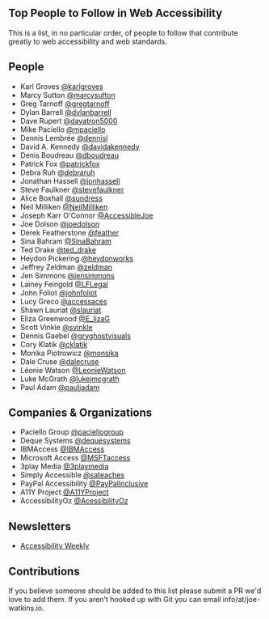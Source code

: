 ## Top People to Follow in Web Accessibility

This is a list, in no particular order, of people to follow that contribute greatly to web accessibility and web standards.

## People
- Karl Groves [@karlgroves](https://twitter.com/karlgroves)
- Marcy Sutton [@marcysutton](https://twitter.com/marcysutton)
- Greg Tarnoff [@gregtarnoff](https://twitter.com/gregtarnoff)
- Dylan Barrell	[@dylanbarrell](https://twitter.com/dylanbarrell)
- Dave Rupert [@davatron5000](https://twitter.com/davatron5000)
- Mike Paciello	[@mpaciello](https://twitter.com/mpaciello)
- Dennis Lembrée	[@dennisl](https://twitter.com/dennisl)
- David A. Kennedy [@davidakennedy](https://twitter.com/davidakennedy)
- Denis Boudreau	[@dboudreau](https://twitter.com/dboudreau)
- Patrick Fox	[@patrickfox](https://twitter.com/patrickfox)
- Debra Ruh	[@debraruh](https://twitter.com/debraruh)
- Jonathan Hassell	[@jonhassell](https://twitter.com/jonhassell)
- Steve Faulkner	[@stevefaulkner](https://twitter.com/stevefaulkner)
- Alice Boxhall	[@sundress](https://twitter.com/sundress)
- Neil Milliken	[@NeilMilliken](https://twitter.com/NeilMilliken)
- Joseph Karr O'Connor [@AccessibleJoe](https://twitter.com/AccessibleJoe)
- Joe Dolson [@joedolson](https://twitter.com/joedolson)
- Derek Featherstone [@feather](https://twitter.com/feather)
- Sina Bahram	[@SinaBahram](https://twitter.com/SinaBahram)
- Ted Drake	[@ted_drake](https://twitter.com/ted_drake)
- Heydon Pickering [@heydonworks](https://twitter.com/heydonworks)
- Jeffrey Zeldman	[@zeldman](https://twitter.com/zeldman)
- Jen Simmons	[@jensimmons](https://twitter.com/jensimmons)
- Lainey Feingold [@LFLegal](https://twitter.com/LFLegal)
- John Foliot [@johnfoliot](https://twitter.com/johnfoliot)
- Lucy Greco [@accessaces](https://twitter.com/accessaces)
- Shawn Lauriat [@slauriat](https://twitter.com/slauriat)
- Eliza Greenwood [@E_lizaG](https://twitter.com/E_lizaG)
- Scott Vinkle [@svinkle](https://twitter.com/svinkle)
- Dennis Gaebel [@gryghostvisuals](https://twitter.com/gryghostvisuals)
- Cory Klatik [@cklatik](https://twitter.com/cklatik)
- Monika Piotrowicz [@monsika](https://twitter.com/monsika)
- Dale Cruse [@dalecruse](https://twitter.com/dalecruse)
- Léonie Watson [@LeonieWatson](https://twitter.com/LeonieWatson)
- Luke McGrath [@lukejmcgrath](https://twitter.com/lukejmcgrath)
- Paul Adam [@pauljadam](https://twitter.com/pauljadam)

## Companies & Organizations

- Paciello Group [@paciellogroup](https://twitter.com/paciellogroup)
- Deque Systems [@dequesystems](http://www.deque.com/)
- IBMAccess [@IBMAccess](https://twitter.com/IBMAccess)
- Microsoft Access	[@MSFTaccess](https://twitter.com/MSFTaccess)
- 3play Media	[@3playmedia](https://twitter.com/3playmedia)
- Simply Accessible	[@sateaches](https://twitter.com/sateaches)
- PayPal Accessibility [@PayPalInclusive](https://twitter.com/PayPalInclusive)
- A11Y Project [@A11YProject](https://twitter.com/A11YProject)
- AccessibilityOz [@AcessibilityOz](https://twitter.com/accessibilityoz)

## Newsletters
- [Accessibility Weekly](http://a11yweekly.com/)

## Contributions
If you believe someone should be added to this list please submit a PR we'd love to add them. If you aren't hooked up with Git you can email info/at/joe-watkins.io.
